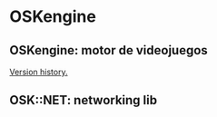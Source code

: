 # OSKengine 

## OSKengine: motor de videojuegos
[Version history.](https://github.com/oskiyu/OSKengine/blob/master/OSKengine/VersionHistory.md)

## OSK::NET: networking lib
